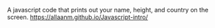 A javascript code that prints out your name, height, and country on the screen.
https://allaanm.github.io/Javascript-intro/
